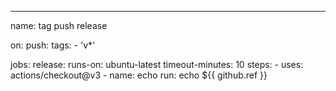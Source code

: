 ---
name: tag push release

on:
  push:
    tags:
      - 'v*'

jobs:
  release:
    runs-on: ubuntu-latest
    timeout-minutes: 10
    steps:
      - uses: actions/checkout@v3
      - name: echo
        run: echo ${{ github.ref }}
